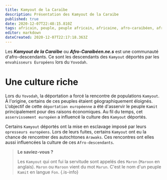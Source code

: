 ```yaml
---
title: Kamyout de la Caraïbe
description: Présentation des Kamyout de la Caraibe
published: true
date: 2020-12-07T22:48:15.810Z
tags: africain, peuple, peuple africain, africaine, afro-caraibéen, afro-caraibéenne, africains de la caraïbe, caraïbe, africaines de la caraïbe, kamyout de la caraïbe, africains, africaines, peuple africain de la caraïbe, mixité culturelle, kamit de la caraïbe
editor: markdown
dateCreated: 2020-12-07T22:17:18.363Z
---
```


Les ***Kamyout de la Caraïbe*** ou ***Afro-Caraibéen.ne.s*** est une communauté d'afro-descendants. Ce sont les descendants des `Kamyout` déportés par les `envahisseurs Européens` lors du `Yovodah`.

# Une culture riche

Lors du `Yovodah`, la déportation a forcé la rencontre de populations `Kamyout`. À l'origine, certains de ces peuples étaient géographiquement éloignés.
L'objectif de cette `déportation européenne` a été d'asservir le peuple `Kamit` principalement pour des raisons économiques. Au fil du temps, cet `asservissement européen` a influencé la culture des `Kamyout` déportés.

Certains `Kamyout` déportés ont la mise en esclavage imposé par leurs `opresseurs européens`. Lors de leurs fuites, certains `Kamyout` ont eu la chance de rencontrer des autochtones `Arawaks`.
Ces rencontres ont elles aussi influencées la culture de ces `Afro-descendants`.

> **Le saviez-vous ?**
>
> Les `Kamyout` qui ont fui la servitude sont appelés des `Maron` (`Maroon` en anglais).
> `Maron` ou `Maroon` vient du mot `Marun`. C'est le nom d'un peuple `Kamit` en langue `Fon`.
{.is-info}